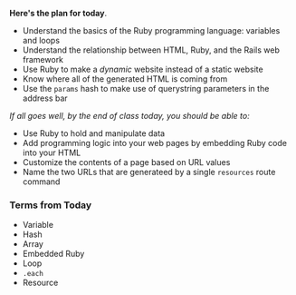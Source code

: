 **Here's the plan for today**.

* Understand the basics of the Ruby programming language: variables and loops
* Understand the relationship between HTML, Ruby, and the Rails web framework
* Use Ruby to make a _dynamic_ website instead of a static website
* Know where all of the generated HTML is coming from
* Use the `params` hash to make use of querystring parameters in the address bar

*If all goes well, by the end of class today, you should be able to:*

* Use Ruby to hold and manipulate data
* Add programming logic into your web pages by embedding Ruby code into your HTML
* Customize the contents of a page based on URL values
* Name the two URLs that are generateed by a single `resources` route command

### Terms from Today

* Variable
* Hash
* Array
* Embedded Ruby
* Loop
* `.each`
* Resource
